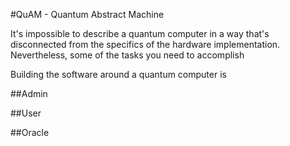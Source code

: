 #QuAM - Quantum Abstract Machine

It's impossible to describe a quantum computer in a way that's disconnected from 
the specifics of the hardware implementation. Nevertheless, some of the tasks you need to accomplish  

Building the software around a quantum computer is  


##Admin

##User

##Oracle

